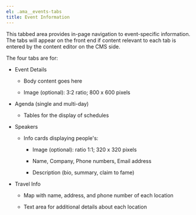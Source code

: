```yaml
---
el: .ama__events-tabs
title: Event Information
---
```

This tabbed area provides in-page navigation to event-specific information. The tabs will appear on the front end if content relevant to each tab is entered by the content editor on the CMS side.

The four tabs are for:

* Event Details

    * Body content goes here

    * Image (optional): 3:2 ratio; 800 x 600 pixels

* Agenda (single and multi-day)

    * Tables for the display of schedules

* Speakers

    * Info cards displaying people's:

        * Image (optional): ratio 1:1; 320 x 320 pixels

        * Name, Company, Phone numbers, Email address

        * Description (bio, summary, claim to fame)

* Travel Info

    * Map with name, address, and phone number of each location

    * Text area for additional details about each location

